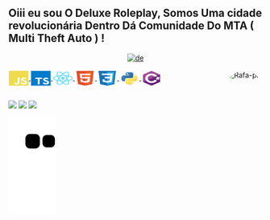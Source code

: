 ## Oiii eu sou O Deluxe Roleplay, Somos Uma cidade revolucionária Dentro Dá Comunidade Do MTA ( Multi Theft Auto ) !
<div align="center">
  <a href="https://github.com/deluxeroleplay">
  <img height="180em"  alt="de" height="2048" width="1080" src="https://media.discordapp.net/attachments/873000356311859212/882696314494799882/Banner_Carregamento.png?width=1080&height=570">

</div>
<div style="display: inline_block"><br>
  <img align="center" alt="Rafa-Js" height="30" width="40" src="https://raw.githubusercontent.com/devicons/devicon/master/icons/javascript/javascript-plain.svg">
  <img align="center" alt="Rafa-Ts" height="30" width="40" src="https://raw.githubusercontent.com/devicons/devicon/master/icons/typescript/typescript-plain.svg">
  <img align="center" alt="Rafa-React" height="30" width="40" src="https://raw.githubusercontent.com/devicons/devicon/master/icons/react/react-original.svg">
  <img align="center" alt="Rafa-HTML" height="30" width="40" src="https://raw.githubusercontent.com/devicons/devicon/master/icons/html5/html5-original.svg">
  <img align="center" alt="Rafa-CSS" height="30" width="40" src="https://raw.githubusercontent.com/devicons/devicon/master/icons/css3/css3-original.svg">
  <img align="center" alt="Rafa-Python" height="30" width="40" src="https://raw.githubusercontent.com/devicons/devicon/master/icons/python/python-original.svg">
  <img align="center" alt="Rafa-Csharp" height="30" width="40" src="https://raw.githubusercontent.com/devicons/devicon/master/icons/csharp/csharp-original.svg">
  <img align="right" alt="Rafa-pic" height="150" style="border-radius:50px;" src="https://images-ext-1.discordapp.net/external/YzP0G6R1pggcB-a9s5lwRHecEVw5qsZCCX-duc6RA2Q/%3Fsize%3D2048/https/cdn.discordapp.com/avatars/687123203042181177/c20e70401e00114aa553937eaca7e468.webp?width=584&height=584">
</div>
  
  ##
 
<div> 
  <a href="https://www.youtube.com/watch?v=9xakccv9cyA&ab_channel=DeluxeRoleplay" target="_blank"><img src="https://img.shields.io/badge/YouTube-FF0000?style=for-the-badge&logo=youtube&logoColor=white" target="_blank"></a>
 <a href="https://discord.gg/rk2q8UtVB7" target="_blank"><img src="https://img.shields.io/badge/Discord-7289DA?style=for-the-badge&logo=discord&logoColor=white" target="_blank"></a> 
  <a href = "( contato comercial ) deluxesrp@gmail.com"><img src="https://img.shields.io/badge/-Gmail-%23333?style=for-the-badge&logo=gmail&logoColor=white" target="_blank"></a>

 
  ![Snake animation](https://github.com/rafaballerini/rafaballerini/blob/output/github-contribution-grid-snake.svg)
 
</div>
